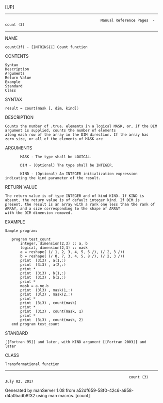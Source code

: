 [UP]

-----------------------------------------------------------------------------------------------------------------------------------
                                                Manual Reference Pages  - count (3)
-----------------------------------------------------------------------------------------------------------------------------------
                                                                 
NAME

    count(3f) - [INTRINSIC] Count function

CONTENTS

    Syntax
    Description
    Arguments
    Return Value
    Example
    Standard
    Class

SYNTAX

    result = count(mask [, dim, kind])

DESCRIPTION

    Counts the number of .true. elements in a logical MASK, or, if the DIM argument is supplied, counts the number of elements
    along each row of the array in the DIM direction. If the array has zero size, or all of the elements of MASK are

ARGUMENTS

           MASK - The type shall be LOGICAL.

           DIM - (Optional) The type shall be INTEGER.

           KIND - (Optional) An INTEGER initialization expression indicating the kind parameter of the result.

RETURN VALUE

    The return value is of type INTEGER and of kind KIND. If KIND is absent, the return value is of default integer kind. If DIM is
    present, the result is an array with a rank one less than the rank of ARRAY, and a size corresponding to the shape of ARRAY
    with the DIM dimension removed.

EXAMPLE

    Sample program:

       program test_count
           integer, dimension(2,3) :: a, b
           logical, dimension(2,3) :: mask
           a = reshape( (/ 1, 2, 3, 4, 5, 6 /), (/ 2, 3 /))
           b = reshape( (/ 0, 7, 3, 4, 5, 8 /), (/ 2, 3 /))
           print  (3i3) , a(1,:)
           print  (3i3) , a(2,:)
           print *
           print  (3i3) , b(1,:)
           print  (3i3) , b(2,:)
           print *
           mask = a.ne.b
           print  (3l3) , mask(1,:)
           print  (3l3) , mask(2,:)
           print *
           print  (3i3) , count(mask)
           print *
           print  (3i3) , count(mask, 1)
           print *
           print  (3i3) , count(mask, 2)
       end program test_count



STANDARD

    [[Fortran 95]] and later, with KIND argument [[Fortran 2003]] and later

CLASS

    Transformational function

-----------------------------------------------------------------------------------------------------------------------------------

                                                             count (3)                                                July 02, 2017

Generated by manServer 1.08 from a52df659-58f0-42c6-a958-d4a0badb8f32 using man macros.
                                                              [count]

